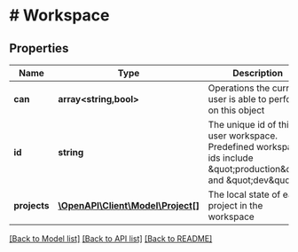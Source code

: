 # # Workspace

## Properties

Name | Type | Description | Notes
------------ | ------------- | ------------- | -------------
**can** | **array<string,bool>** | Operations the current user is able to perform on this object | [optional] [readonly]
**id** | **string** | The unique id of this user workspace. Predefined workspace ids include \&quot;production\&quot; and \&quot;dev\&quot; | [optional] [readonly]
**projects** | [**\OpenAPI\Client\Model\Project[]**](Project.md) | The local state of each project in the workspace | [optional] [readonly]

[[Back to Model list]](../../README.md#models) [[Back to API list]](../../README.md#endpoints) [[Back to README]](../../README.md)

